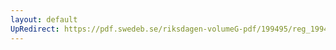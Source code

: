 ```yaml
---
layout: default
UpRedirect: https://pdf.swedeb.se/riksdagen-volumeG-pdf/199495/reg_199495_UU/reg_199495_UU_0002.pdf
---
```

